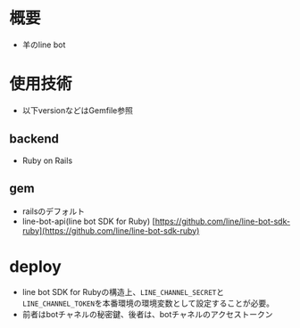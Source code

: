 # 概要
- 羊のline bot

# 使用技術

- 以下versionなどはGemfile参照

## backend

- Ruby on Rails 


## gem

- railsのデフォルト
- line-bot-api(line bot SDK for Ruby) [https://github.com/line/line-bot-sdk-ruby](https://github.com/line/line-bot-sdk-ruby)


# deploy

- line bot SDK for Rubyの構造上、```LINE_CHANNEL_SECRET```と```LINE_CHANNEL_TOKEN```を本番環境の環境変数として設定することが必要。
- 前者はbotチャネルの秘密鍵、後者は、botチャネルのアクセストークン
